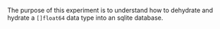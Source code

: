 The purpose of this experiment is to understand how to dehydrate and hydrate
a `[]float64` data type into an sqlite database.
